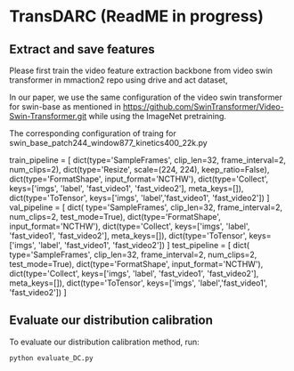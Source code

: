 # TransDARC (ReadME in progress)


## Extract and save features
Please first train the video feature extraction backbone from video swin transformer in mmaction2 repo using drive and act dataset, 

In our paper, we use the same configuration of the video swin transformer for swin-base as mentioned in https://github.com/SwinTransformer/Video-Swin-Transformer.git while using the ImageNet pretraining.

The corresponding configuration of traing for swin_base_patch244_window877_kinetics400_22k.py 


train_pipeline = [
    dict(type='SampleFrames', clip_len=32, frame_interval=2, num_clips=2),
    dict(type='Resize', scale=(224, 224), keep_ratio=False),
    dict(type='FormatShape', input_format='NCTHW'),
    dict(type='Collect', keys=['imgs', 'label', 'fast_video1', 'fast_video2'], meta_keys=[]),
    dict(type='ToTensor', keys=['imgs', 'label','fast_video1', 'fast_video2'])
]
val_pipeline = [
    dict(
        type='SampleFrames',
        clip_len=32,
        frame_interval=2,
        num_clips=2,
        test_mode=True),
    dict(type='FormatShape', input_format='NCTHW'),
    dict(type='Collect', keys=['imgs', 'label', 'fast_video1', 'fast_video2'], meta_keys=[]),
    dict(type='ToTensor', keys=['imgs', 'label', 'fast_video1', 'fast_video2'])
]
test_pipeline = [
    dict(
        type='SampleFrames',
        clip_len=32,
        frame_interval=2,
        num_clips=2,
        test_mode=True),
    dict(type='FormatShape', input_format='NCTHW'),
    dict(type='Collect', keys=['imgs', 'label', 'fast_video1', 'fast_video2'], meta_keys=[]),
    dict(type='ToTensor', keys=['imgs', 'label','fast_video1', 'fast_video2'])
]


## Evaluate our distribution calibration

To evaluate our distribution calibration method, run:

```eval
python evaluate_DC.py
```



